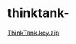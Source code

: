 # thinktank-
[ThinkTank.key.zip](https://github.com/ragodee/thinktank-/files/14484340/ThinkTank.key.zip)
